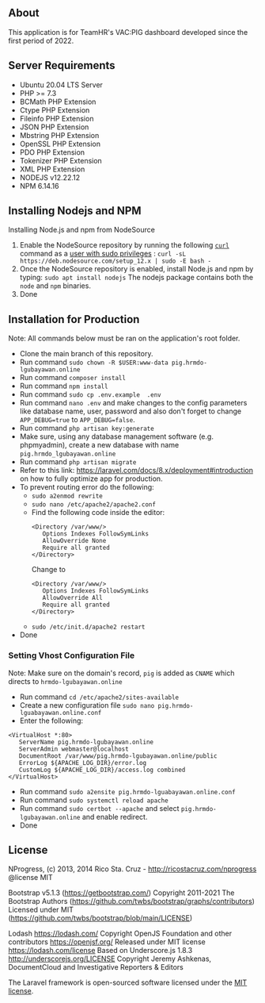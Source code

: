 ## About
This application is for TeamHR's VAC:PIG dashboard developed since the first period of 2022. 

## Server Requirements
- Ubuntu 20.04 LTS Server
- PHP >= 7.3
- BCMath PHP Extension
- Ctype PHP Extension
- Fileinfo PHP Extension
- JSON PHP Extension
- Mbstring PHP Extension
- OpenSSL PHP Extension
- PDO PHP Extension
- Tokenizer PHP Extension
- XML PHP Extension
- NODEJS v12.22.12
- NPM 6.14.16

## Installing Nodejs and NPM 
Installing Node.js and npm from NodeSource
1. Enable the NodeSource repository by running the following  [`curl`](https://linuxize.com/post/curl-command-examples/)  command as a  [user with sudo privileges](https://linuxize.com/post/how-to-create-a-sudo-user-on-ubuntu/)  :
`curl -sL https://deb.nodesource.com/setup_12.x | sudo -E bash -`
2. Once the NodeSource repository is enabled, install Node.js and npm by typing:
`sudo apt install nodejs`
The nodejs package contains both the  `node`  and  `npm`  binaries.
3. Done


## Installation for Production
Note: All commands below must be ran on the application's root folder.
- Clone the main branch of this repository.
- Run command `sudo chown -R $USER:www-data pig.hrmdo-lgubayawan.online`
- Run command `composer install`
- Run command `npm install`
- Run command `sudo cp .env.example  .env`
- Run command `nano .env` and make changes to the config parameters like database name, user, password and also don't forget to change `APP_DEBUG=true` to `APP_DEBUG=false`. 
- Run command `php artisan key:generate`
- Make sure, using any database management software (e.g. phpmyadmin), create a new database with name `pig.hrmdo_lgubayawan.online`
- Run command `php artisan migrate`
- Refer to this link: https://laravel.com/docs/8.x/deployment#introduction on how to fully optimize app for production.
- To prevent routing error do the following:
    - `sudo a2enmod rewrite`
    - `sudo nano /etc/apache2/apache2.conf`
    - Find the following code inside the editor:
        ```
        <Directory /var/www/> 
           Options Indexes FollowSymLinks
           AllowOverride None
           Require all granted
        </Directory> 
        ```
        Change to 
        ```
        <Directory /var/www/> 
           Options Indexes FollowSymLinks
           AllowOverride All
           Require all granted
        </Directory> 
        ```
    - `sudo /etc/init.d/apache2 restart`
- Done
 
 ### Setting Vhost Configuration File
 Note: Make sure on the domain's record, `pig` is added as `CNAME` which directs to `hrmdo-lgubayawan.online`
 - Run command `cd /etc/apache2/sites-available`
 - Create a new configuration file `sudo nano pig.hrmdo-lguabayawan.online.conf`
 - Enter the following:
 ```
 <VirtualHost *:80>
    ServerName pig.hrmdo-lgubayawan.online
    ServerAdmin webmaster@localhost
    DocumentRoot /var/www/pig.hrmdo-lgubayawan.online/public
    ErrorLog ${APACHE_LOG_DIR}/error.log
    CustomLog ${APACHE_LOG_DIR}/access.log combined
</VirtualHost>
 ```
- Run command `sudo a2ensite pig.hrmdo-lguabayawan.online.conf`
- Run command `sudo systemctl reload apache`
- Run command `sudo certbot --apache` and select `pig.hrmdo-lgubayawan.online` and enable redirect.
- Done


## License
NProgress, (c) 2013, 2014 Rico Sta. Cruz - http://ricostacruz.com/nprogress
 @license MIT 

   Bootstrap v5.1.3 (https://getbootstrap.com/)
   Copyright 2011-2021 The Bootstrap Authors (https://github.com/twbs/bootstrap/graphs/contributors)
  Licensed under MIT (https://github.com/twbs/bootstrap/blob/main/LICENSE)


 Lodash <https://lodash.com/>
 Copyright OpenJS Foundation and other contributors <https://openjsf.org/>
 Released under MIT license <https://lodash.com/license>
 Based on Underscore.js 1.8.3 <http://underscorejs.org/LICENSE>
 Copyright Jeremy Ashkenas, DocumentCloud and Investigative Reporters & Editors


The Laravel framework is open-sourced software licensed under the [MIT license](https://opensource.org/licenses/MIT).
